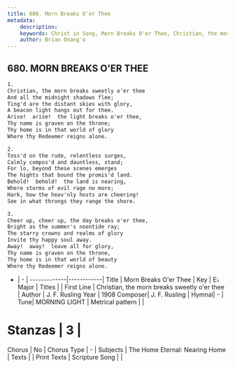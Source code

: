 ```yaml
---
title: 680. Morn Breaks O'er Thee
metadata:
    description: 
    keywords: Christ in Song, Morn Breaks O'er Thee, Christian, the morn breaks sweetly o&#039;er thee, 
    author: Brian Onang'o
---
```



## 680. MORN BREAKS O'ER THEE

```txt
1.
Christian, the morn breaks sweetly o'er thee
And all the midnight shadows flee;
Ting'd are the distant skies with glory,
A beacon light hangs out for thee.
Arise!  arise!  the light breaks o'er thee,
Thy name is graven on the throne;
Thy home is in that world of glory
Where thy Redeemer reigns alone.

2.
Toss'd on the rude, relentless surges,
Calmly compos'd and dauntless, stand;
For lo, beyond these scenes emerges
The hights that bound the promis'd land.
Behold!  behold!  the land is nearing,
Where storms of evil rage no more;
Hark, how the heav'nly hosts are cheering!
See in what throngs they range the shore.

3.
Cheer up, cheer up, the day breaks o'er thee,
Bright as the summer's noontide ray;
The starry crowns and realms of glory
Invite thy happy soul away.
Away!  away!  leave all for glory,
Thy name is graven on the throne,
Thy home is in that world of beauty
Where thy Redeemer reigns alone.

```

- |   -  |
-------------|------------|
Title | Morn Breaks O'er Thee |
Key | E♭ Major |
Titles |  |
First Line | Christian, the morn breaks sweetly o&#039;er thee |
Author | J. F. Rusling
Year | 1908
Composer| J. F. Rusling |
Hymnal|  - |
Tune| MORNING LIGHT |
Metrical pattern | |
# Stanzas | 3 |
Chorus | No |
Chorus Type | - |
Subjects | The Home Eternal: Nearing Home |
Texts |  |
Print Texts | 
Scripture Song |  |
  
